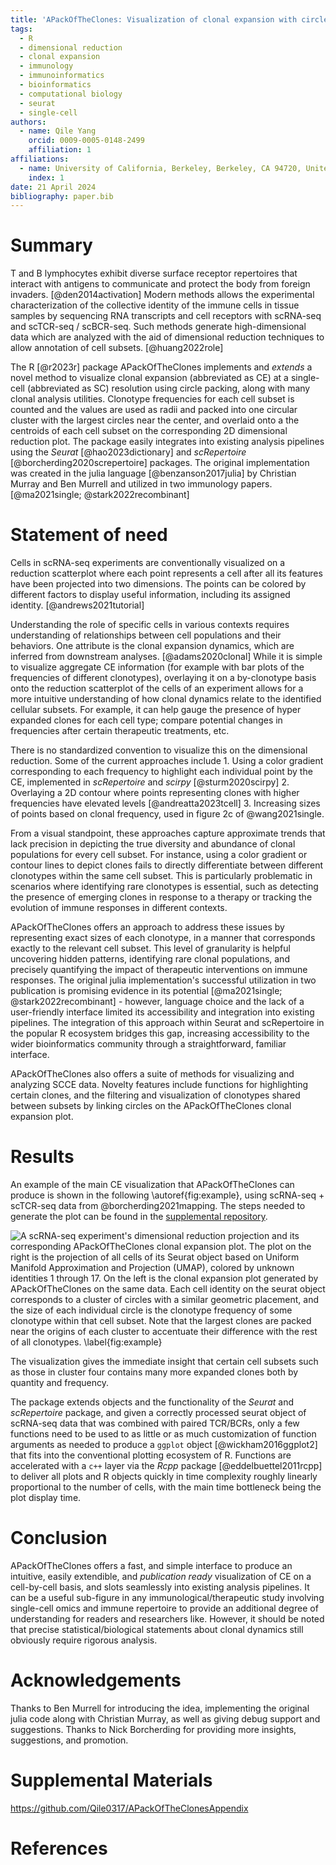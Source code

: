 ```yaml
---
title: 'APackOfTheClones: Visualization of clonal expansion with circle packing'
tags:
  - R
  - dimensional reduction
  - clonal expansion
  - immunology
  - immunoinformatics
  - bioinformatics
  - computational biology
  - seurat
  - single-cell
authors:
  - name: Qile Yang
    orcid: 0009-0005-0148-2499
    affiliation: 1
affiliations:
  - name: University of California, Berkeley, Berkeley, CA 94720, United States of America
    index: 1
date: 21 April 2024
bibliography: paper.bib
---
```


# Summary

T and B lymphocytes exhibit diverse surface receptor repertoires that interact with antigens to communicate and protect the body from foreign invaders. [@den2014activation] Modern methods allows the experimental characterization of the collective identity of the immune cells in tissue samples by sequencing RNA transcripts and cell receptors with scRNA-seq and scTCR-seq / scBCR-seq. Such methods generate high-dimensional data which are analyzed with the aid of dimensional reduction techniques to allow annotation of cell subsets. [@huang2022role]

The R [@r2023r] package APackOfTheClones implements and *extends* a novel method to visualize clonal expansion (abbreviated as CE) at a single-cell (abbreviated as SC) resolution using circle packing, along with many clonal analysis utilities. Clonotype frequencies for each cell subset is counted and the values are used as radii and packed into one circular cluster with the largest circles near the center, and overlaid onto a the centroids of each cell subset on the corresponding 2D dimensional reduction plot. The package easily integrates into existing analysis pipelines using the *Seurat* [@hao2023dictionary] and *scRepertoire* [@borcherding2020screpertoire] packages. The original implementation was created in the julia language [@benzanson2017julia] by Christian Murray and Ben Murrell and utilized in two immunology papers. [@ma2021single; @stark2022recombinant]

<!-- should those last two sentences be here or in statement of need? -->

# Statement of need

Cells in scRNA-seq experiments are conventionally visualized on a reduction scatterplot where each point represents a cell after all its features have been projected into two dimensions. The points can be colored by different factors to display useful information, including its assigned identity. [@andrews2021tutorial]

Understanding the role of specific cells in various contexts requires understanding of relationships between cell populations and their behaviors. One attribute is the clonal expansion dynamics, which are inferred from downstream analyses. [@adams2020clonal] While it is simple to visualize aggregate CE information (for example with bar plots of the frequencies of different clonotypes), overlaying it on a by-clonotype basis onto the reduction scatterplot of the cells of an experiment allows for a more intuitive understanding of how clonal dynamics relate to the identified cellular subsets. For example, it can help gauge the presence of hyper expanded clones for each cell type; compare potential changes in frequencies after certain therapeutic treatments, etc.

There is no standardized convention to visualize this on the dimensional reduction. Some of the current approaches include 1. Using a color gradient corresponding to each frequency to highlight each individual point by the CE, implemented in *scRepertoire* and *scirpy* [@sturm2020scirpy] 2. Overlaying a 2D contour where points representing clones with higher frequencies have elevated levels [@andreatta2023tcell] 3. Increasing sizes of points based on clonal frequency, used in figure 2c of @wang2021single.

From a visual standpoint, these approaches capture approximate trends that lack precision in depicting the true diversity and abundance of clonal populations for every cell subset. For instance, using a color gradient or contour lines to depict clones fails to directly differentiate between different clonotypes within the same cell subset. This is particularly problematic in scenarios where identifying rare clonotypes is essential, such as detecting the presence of emerging clones in response to a therapy or tracking the evolution of immune responses in different contexts.
<!-- pretty unsure about this paragraph and whether it captures enough:P -->

APackOfTheClones offers an approach to address these issues by representing exact sizes of each clonotype, in a manner that corresponds exactly to the relevant cell subset. This level of granularity is helpful uncovering hidden patterns, identifying rare clonal populations, and precisely quantifying the impact of therapeutic interventions on immune responses. The original julia implementation's successful utilization in two publication is promising evidence in its potential [@ma2021single; @stark2022recombinant] - however, language choice and the lack of a user-friendly interface limited its accessibility and integration into existing pipelines. The integration of this approach within Seurat and scRepertoire in the popular R ecosystem bridges this gap, increasing accessibility to the wider bioinformatics community through a straightforward, familiar interface.

APackOfTheClones also offers a suite of methods for visualizing and analyzing SCCE data. Novelty features include functions for highlighting certain clones, and the filtering and visualization of clonotypes shared between subsets by linking circles on the APackOfTheClones clonal expansion plot.

# Results

An example of the main CE visualization that APackOfTheClones can produce is shown in the following \autoref{fig:example}, using scRNA-seq + scTCR-seq data from @borcherding2021mapping. The steps needed to generate the plot can be found in the [supplemental repository](https://github.com/Qile0317/APackOfTheClonesAppendix/blob/main/example-figure-generation.ipynb).

![A scRNA-seq experiment's dimensional reduction projection and its corresponding APackOfTheClones clonal expansion plot. The plot on the right is the projection of all cells of its *Seurat* object based on Uniform Manifold Approximation and Projection (UMAP), colored by unknown identities 1 through 17. On the left is the clonal expansion plot generated by APackOfTheClones on the same data. Each cell identity on the seurat object corresponds to a cluster of circles with a similar geometric placement, and the size of each individual circle is the clonotype frequency of some clonotype within that cell subset. Note that the largest clones are packed near the origins of each cluster to accentuate their difference with the rest of all clonotypes. \label{fig:example}](figures/main_example.png)

The visualization gives the immediate insight that certain cell subsets such as those in cluster four contains many more expanded clones both by quantity and frequency.

The package extends objects and the functionality of the *Seurat* and *scRepertoire* package, and given a correctly processed seurat object of scRNA-seq data that was combined with paired TCR/BCRs, only a few functions need to be used to as little or as much customization of function arguments as needed to produce a `ggplot` object [@wickham2016ggplot2] that fits into the conventional plotting ecosystem of R. Functions are accelerated with a `c++` layer via the *Rcpp* package [@eddelbuettel2011rcpp] to deliver all plots and R objects quickly in time complexity roughly linearly proportional to the number of cells, with the main time bottleneck being the plot display time.

<!--
- should I write about other novelty features - customizing, highlighting, clone links?
- maybe an "implementation details" section about how the user can store "runs" of this plot with different parameters and manually customize them?
-->

# Conclusion

APackOfTheClones offers a fast, and simple interface to produce an intuitive, easily extendible, and *publication ready* visualization of CE on a cell-by-cell basis, and slots seamlessly into existing analysis pipelines. It can be a useful sub-figure in any immunological/therapeutic study involving single-cell omics and immune repertoire to provide an additional degree of understanding for readers and researchers like. However, it should be noted that precise statistical/biological statements about clonal dynamics still obviously require rigorous analysis.

# Acknowledgements

Thanks to Ben Murrell for introducing the idea, implementing the original julia code along with Christian Murray, as well as giving debug support and suggestions. Thanks to Nick Borcherding for providing more insights, suggestions, and promotion.

# Supplemental Materials

<https://github.com/Qile0317/APackOfTheClonesAppendix>

# References
